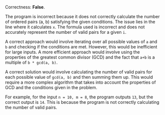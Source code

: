 Correctness: **False**.

The program is incorrect because it does not correctly calculate the number of ordered pairs (a, b) satisfying the given conditions. The issue lies in the line where it calculates `x`. The formula used is incorrect and does not accurately represent the number of valid pairs for a given `i`.

A correct approach would involve iterating over all possible values of `a` and `b` and checking if the conditions are met. However, this would be inefficient for large inputs. A more efficient approach would involve using the properties of the greatest common divisor (GCD) and the fact that `a+b` is a multiple of `b * gcd(a, b)`.

A correct solution would involve calculating the number of valid pairs for each possible value of `gcd(a, b)` and then summing them up. This would require a more complex algorithm that takes into account the properties of GCD and the conditions given in the problem.

For example, for the input `n = 10, m = 8`, the program outputs `13`, but the correct output is `14`. This is because the program is not correctly calculating the number of valid pairs.